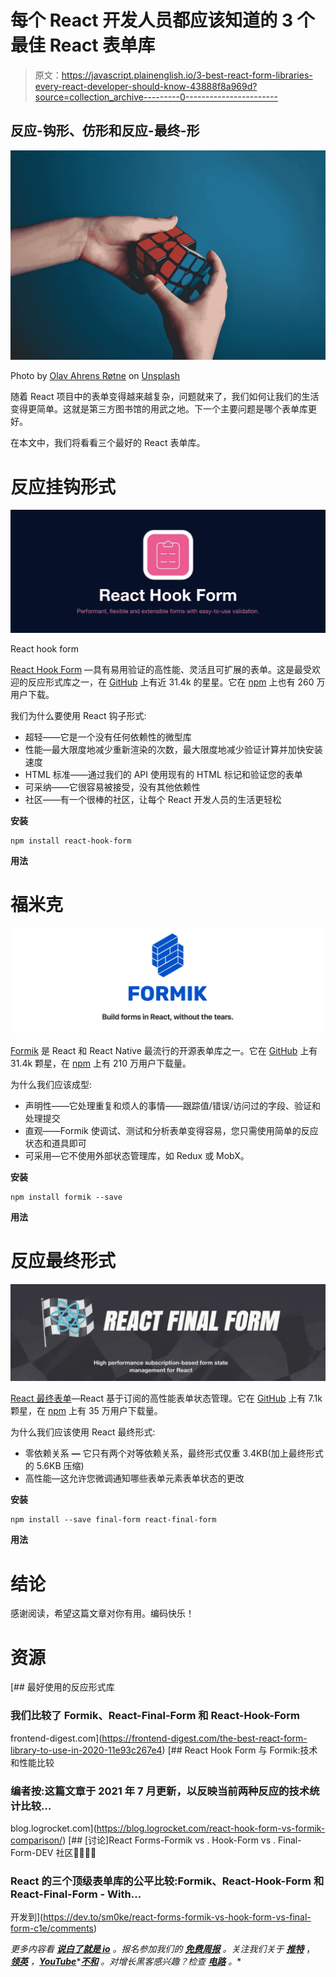 # 每个 React 开发人员都应该知道的 3 个最佳 React 表单库

> 原文：<https://javascript.plainenglish.io/3-best-react-form-libraries-every-react-developer-should-know-43888f8a969d?source=collection_archive---------0----------------------->

## 反应-钩形、仿形和反应-最终-形

![](img/52068f4f12960fe929aec7126be4e600.png)

Photo by [Olav Ahrens Røtne](https://unsplash.com/@olav_ahrens?utm_source=unsplash&utm_medium=referral&utm_content=creditCopyText) on [Unsplash](https://unsplash.com/s/photos/smart?utm_source=unsplash&utm_medium=referral&utm_content=creditCopyText)

随着 React 项目中的表单变得越来越复杂，问题就来了，我们如何让我们的生活变得更简单。这就是第三方图书馆的用武之地。下一个主要问题是哪个表单库更好。

在本文中，我们将看看三个最好的 React 表单库。

# 反应挂钩形式

![](img/4006cbd0b4312d76d440d15d4111ec00.png)

React hook form

[React Hook Form](https://react-hook-form.com) —具有易用验证的高性能、灵活且可扩展的表单。这是最受欢迎的反应形式库之一，在 [GitHub](https://github.com/react-hook-form/react-hook-form) 上有近 31.4k 的星星。它在 [npm](https://www.npmjs.com/package/react-hook-form) 上也有 260 万用户下载。

我们为什么要使用 React 钩子形式:

*   超轻——它是一个没有任何依赖性的微型库
*   性能—最大限度地减少重新渲染的次数，最大限度地减少验证计算并加快安装速度
*   HTML 标准——通过我们的 API 使用现有的 HTML 标记和验证您的表单
*   可采纳——它很容易被接受，没有其他依赖性
*   社区——有一个很棒的社区，让每个 React 开发人员的生活更轻松

**安装**

```
npm install react-hook-form
```

**用法**

# 福米克

![](img/3fabc4e9cf0a882d12f056228e0f0ef3.png)

[Formik](https://formik.org) 是 React 和 React Native 最流行的开源表单库之一。它在 [GitHub](https://github.com/jaredpalmer/formik) 上有 31.4k 颗星，在 [npm](https://www.npmjs.com/package/formik) 上有 210 万用户下载量。

为什么我们应该成型:

*   声明性——它处理重复和烦人的事情——跟踪值/错误/访问过的字段、验证和处理提交
*   直观——Formik 使调试、测试和分析表单变得容易，您只需使用简单的反应状态和道具即可
*   可采用—它不使用外部状态管理库，如 Redux 或 MobX。

**安装**

```
npm install formik --save
```

**用法**

# 反应最终形式

![](img/19a3deb23d02096060be78665425cccd.png)

[React 最终表单](https://final-form.org/react)—React 基于订阅的高性能表单状态管理。它在 [GitHub](https://github.com/final-form/react-final-form) 上有 7.1k 颗星，在 [npm](https://www.npmjs.com/package/react-final-form) 上有 35 万用户下载量。

为什么我们应该使用 React 最终形式:

*   零依赖关系 **—** 它只有两个对等依赖关系，最终形式仅重 3.4KB(加上最终形式的 5.6KB 压缩)
*   高性能—这允许您微调通知哪些表单元素表单状态的更改

**安装**

```
npm install --save final-form react-final-form
```

**用法**

# 结论

感谢阅读，希望这篇文章对你有用。编码快乐！

# 资源

[](https://frontend-digest.com/the-best-react-form-library-to-use-in-2020-11e93c267e4) [## 最好使用的反应形式库

### 我们比较了 Formik、React-Final-Form 和 React-Hook-Form

frontend-digest.com](https://frontend-digest.com/the-best-react-form-library-to-use-in-2020-11e93c267e4) [](https://blog.logrocket.com/react-hook-form-vs-formik-comparison/) [## React Hook Form 与 Formik:技术和性能比较

### 编者按:这篇文章于 2021 年 7 月更新，以反映当前两种反应的技术统计比较…

blog.logrocket.com](https://blog.logrocket.com/react-hook-form-vs-formik-comparison/) [](https://dev.to/sm0ke/react-forms-formik-vs-hook-form-vs-final-form-c1e/comments) [## [讨论]React Forms-Formik vs . Hook-Form vs . Final-Form-DEV 社区👩‍💻👨‍💻

### React 的三个顶级表单库的公平比较:Formik、React-Hook-Form 和 React-Final-Form - With…

开发到](https://dev.to/sm0ke/react-forms-formik-vs-hook-form-vs-final-form-c1e/comments) 

*更多内容看* [***说白了就是 io***](https://plainenglish.io/) *。报名参加我们的* [***免费周报***](http://newsletter.plainenglish.io/) *。关注我们关于* [***推特***](https://twitter.com/inPlainEngHQ) ， [***领英***](https://www.linkedin.com/company/inplainenglish/) *，*[***YouTube***](https://www.youtube.com/channel/UCtipWUghju290NWcn8jhyAw)*[***不和***](https://discord.gg/GtDtUAvyhW) *。对增长黑客感兴趣？检查* [***电路***](https://circuit.ooo/) *。**